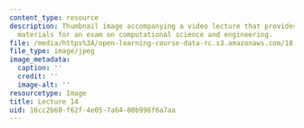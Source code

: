 ```yaml
---
content_type: resource
description: Thumbnail image accompanying a video lecture that provides a review of
  materials for an exam on computational science and engineering.
file: /media/https%3A/open-learning-course-data-rc.s3.amazonaws.com/18-085-computational-science-and-engineering-i-fall-2008/16cc2b60f62f4e057a6400b996f6a7aa_14.jpg
file_type: image/jpeg
image_metadata:
  caption: ''
  credit: ''
  image-alt: ''
resourcetype: Image
title: Lecture 14
uid: 16cc2b60-f62f-4e05-7a64-00b996f6a7aa
---
```

